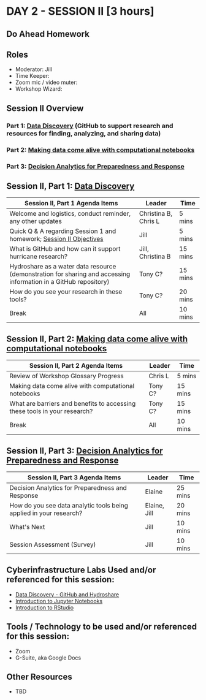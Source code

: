 

# DAY 2 - SESSION II [3 hours]

## Do Ahead Homework

## Roles
* Moderator: Jill
* Time Keeper: 
* Zoom mic / video muter:
* Workshop Wizard: 

## Session II Overview
### Part 1: [Data Discovery](https://rapid-research.github.io/nc_pr_virtual_workshop/modules/intro_to_github.html) (GitHub to support research and resources for finding, analyzing, and sharing data)
### Part 2: [Making data come alive with computational notebooks](https://rapid-research.github.io/nc_pr_virtual_workshop/modules/intro_to_jupyter_notebooks.html)
### Part 3: [Decision Analytics for Preparedness and Response](https://github.com/rapid-research.io/nc_pr_virtual_workshop/modules/intro_to_data_analytics.html)

## Session II, Part 1: [Data Discovery](https://rapid-research.github.io/nc_pr_virtual_workshop/modules/intro_to_github.html)

Session II, Part 1 Agenda Items | Leader | Time 
---------------------------------------- | --------------- | ------- 
Welcome and logistics, conduct reminder, any other updates | Christina B, Chris L | 5 mins 
Quick Q & A regarding Session 1 and homework; [Session II Objectives](https://rapid-research.github.io/nc_pr_virtual_workshop/modules/sessionII_goals.html) | Jill | 5 mins 
What is GitHub and how can it support hurricane research? | Jill, Christina B | 15 mins
Hydroshare as a water data resource (demonstration for sharing and accessing information in a GitHub repository) | Tony C? | 15 mins
How do you see your research in these tools? | Tony C? | 20 mins
Break | All | 10 mins

[//]: # (Any problems that need to be addressed) 

## Session II, Part 2: [Making data come alive with computational notebooks](https://rapid-research.github.io/nc_pr_virtual_workshop/modules/intro_to_jupyter_notebooks.html)

Session II, Part 2 Agenda Items | Leader | Time 
---------------------------------------- | --------------- | ------- 
Review of Workshop Glossary Progress | Chris L  | 5 mins
Making data come alive with computational notebooks  | Tony C? | 15 mins
What are barriers and benefits to accessing these tools in your research? | Tony C? | 15 mins
Break | All | 10 mins

## Session II, Part 3: [Decision Analytics for Preparedness and Response](https://github.com/rapid-research.io/nc_pr_virtual_workshop/modules/intro_to_data_analytics.html)

Session II, Part 3 Agenda Items | Leader | Time 
---------------------------------------- | --------------- | ------- 
Decision Analytics for Preparedness and Response | Elaine | 25 mins
How do you see data analytic tools being applied in your research? | Elaine, Jill | 20 mins
What's Next | Jill | 10 mins
Session Assessment (Survey) | Jill | 10 mins

## Cyberinfrastructure Labs Used and/or referenced for this session:
* [Data Discovery - GitHub and Hydroshare](https://rapid-research.github.io/nc_pr_virtual_workshop/modules/intro_to_github.html)
* [Introduction to Jupyter Notebooks](https://rapid-research.github.io/nc_pr_virtual_workshop/modules/intro_to_jupyter_notebooks.html)
* [Introduction to RStudio](https://rapid-research.github.io/nc_pr_virtual_workshop/modules/intro_to_rstudio.html)

## Tools / Technology to be used and/or referenced for this session:
* Zoom
* G-Suite, aka Google Docs

## Other Resources
* TBD
